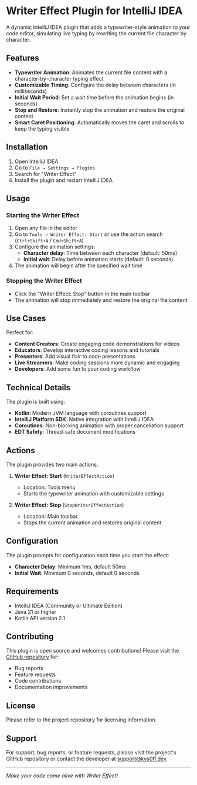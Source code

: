 # Writer Effect Plugin for IntelliJ IDEA

A dynamic IntelliJ IDEA plugin that adds a typewriter-style animation to your code editor, simulating live typing by rewriting the current file character by character.

## Features

- **Typewriter Animation**: Animates the current file content with a character-by-character typing effect
- **Customizable Timing**: Configure the delay between characters (in milliseconds)
- **Initial Wait Period**: Set a wait time before the animation begins (in seconds)
- **Stop and Restore**: Instantly stop the animation and restore the original content
- **Smart Caret Positioning**: Automatically moves the caret and scrolls to keep the typing visible

## Installation

1. Open IntelliJ IDEA
2. Go to `File → Settings → Plugins`
3. Search for "Writer Effect"
4. Install the plugin and restart IntelliJ IDEA

## Usage

### Starting the Writer Effect

1. Open any file in the editor
2. Go to `Tools → Writer Effect: Start` or use the action search (`Ctrl+Shift+A` / `Cmd+Shift+A`)
3. Configure the animation settings:
   - **Character delay**: Time between each character (default: 50ms)
   - **Initial wait**: Delay before animation starts (default: 0 seconds)
4. The animation will begin after the specified wait time

### Stopping the Writer Effect

- Click the "Writer Effect: Stop" button in the main toolbar
- The animation will stop immediately and restore the original file content

## Use Cases

Perfect for:
- **Content Creators**: Create engaging code demonstrations for videos
- **Educators**: Develop interactive coding lessons and tutorials
- **Presenters**: Add visual flair to code presentations
- **Live Streamers**: Make coding sessions more dynamic and engaging
- **Developers**: Add some fun to your coding workflow

## Technical Details

The plugin is built using:
- **Kotlin**: Modern JVM language with coroutines support
- **IntelliJ Platform SDK**: Native integration with IntelliJ IDEA
- **Coroutines**: Non-blocking animation with proper cancellation support
- **EDT Safety**: Thread-safe document modifications

## Actions

The plugin provides two main actions:

1. **Writer Effect: Start** (`WriterEffectAction`)
   - Location: Tools menu
   - Starts the typewriter animation with customizable settings

2. **Writer Effect: Stop** (`StopWriterEffectAction`)
   - Location: Main toolbar
   - Stops the current animation and restores original content

## Configuration

The plugin prompts for configuration each time you start the effect:

- **Character Delay**: Minimum 1ms, default 50ms
- **Initial Wait**: Minimum 0 seconds, default 0 seconds

## Requirements

- IntelliJ IDEA (Community or Ultimate Edition)
- Java 21 or higher
- Kotlin API version 2.1

## Contributing

This plugin is open source and welcomes contributions! Please visit the [GitHub repository](https://github.com/kys0ff) for:
- Bug reports
- Feature requests
- Code contributions
- Documentation improvements

## License

Please refer to the project repository for licensing information.

## Support

For support, bug reports, or feature requests, please visit the project's GitHub repository or contact the developer at support@kys0ff.dev.

---

*Make your code come alive with Writer Effect!*
